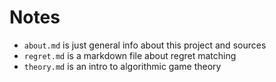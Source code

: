 # Notes

- `about.md` is just general info about this project and sources
- `regret.md` is a markdown file about regret matching
- `theory.md` is an intro to algorithmic game theory
